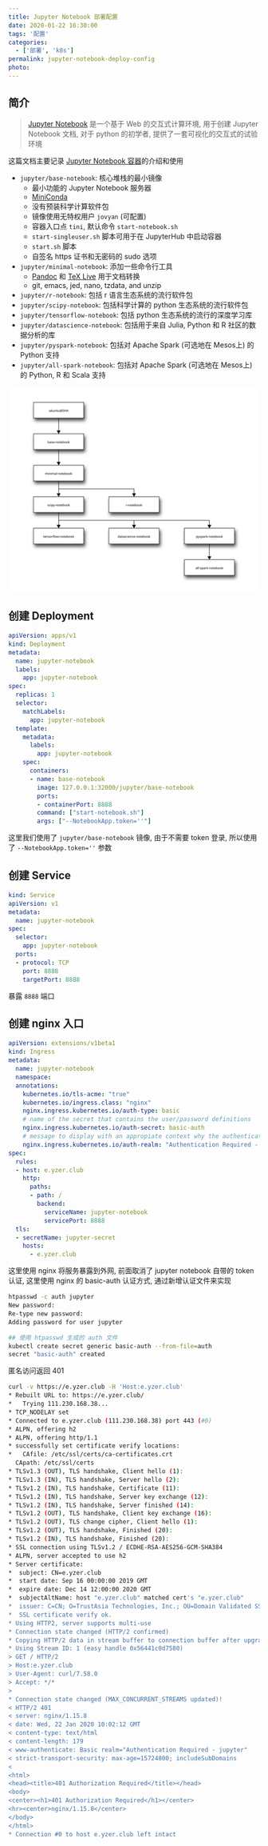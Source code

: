 ```yaml
---
title: Jupyter Notebook 部署配置
date: 2020-01-22 16:30:00
tags: '配置'
categories:
  - ['部署', 'k8s']
permalink: jupyter-notebook-deploy-config
photo:
---
```


## 简介

> [Jupyter Notebook](https://jupyter.org/install.html) 是一个基于 Web 的交互式计算环境, 用于创建 Jupyter Notebook 文档, 对于 python 的初学者, 提供了一套可视化的交互式的试验环境

这篇文档主要记录 [Jupyter Notebook 容器](https://jupyter-docker-stacks.readthedocs.io/en/latest/)的介绍和使用

- `jupyter/base-notebook`: 核心堆栈的最小镜像
  - 最小功能的 Jupyter Notebook 服务器
  - [MiniConda](https://conda.io/miniconda.html)
  - 没有预装科学计算软件包
  - 镜像使用无特权用户 `jovyan` (可配置)
  - 容器入口点 `tini`, 默认命令 `start-notebook.sh`
  - `start-singleuser.sh` 脚本可用于在 JupyterHub 中启动容器
  - `start.sh` 脚本
  - 自签名 https 证书和无密码的 sudo 选项
- `jupyter/minimal-notebook`: 添加一些命令行工具
  - [Pandoc](http://pandoc.org/) 和 [TeX Live](https://www.tug.org/texlive/) 用于文档转换
  - git, emacs, jed, nano, tzdata, and unzip
- `jupyter/r-notebook`: 包括 r 语言生态系统的流行软件包
- `jupyter/scipy-notebook`: 包括科学计算的 python 生态系统的流行软件包
- `jupyter/tensorflow-notebook`: 包括 python 生态系统的流行的深度学习库
- `jupyter/datascience-notebook`: 包括用于来自 Julia, Python 和 R 社区的数据分析的库
- `jupyter/pyspark-notebook`: 包括对 Apache Spark (可选地在 Mesos上) 的 Python 支持
- `jupyter/all-spark-notebook`: 包括对 Apache Spark (可选地在 Mesos上) 的 Python, R 和 Scala 支持

![镜像关系](./jupyter-notebook-deploy-config/inherit.svg)

<!-- more -->

## 创建 Deployment

```yml
apiVersion: apps/v1
kind: Deployment
metadata:
  name: jupyter-notebook
  labels:
    app: jupyter-notebook
spec:
  replicas: 1
  selector:
    matchLabels:
      app: jupyter-notebook
  template:
    metadata:
      labels:
        app: jupyter-notebook
    spec:
      containers:
      - name: base-notebook
        image: 127.0.0.1:32000/jupyter/base-notebook
        ports:
        - containerPort: 8888
        command: ["start-notebook.sh"]
        args: ["--NotebookApp.token=''"]
```

这里我们使用了 `jupyter/base-notebook` 镜像, 由于不需要 token 登录, 所以使用了 `--NotebookApp.token=''` 参数

## 创建 Service

```yml
kind: Service
apiVersion: v1
metadata:
  name: jupyter-notebook
spec:
  selector:
    app: jupyter-notebook
  ports:
  - protocol: TCP
    port: 8888
    targetPort: 8888
```

暴露 `8888` 端口

## 创建 nginx 入口

```yml
apiVersion: extensions/v1beta1
kind: Ingress
metadata:
  name: jupyter-notebook
  namespace:
  annotations:
    kubernetes.io/tls-acme: "true"
    kubernetes.io/ingress.class: "nginx"
    nginx.ingress.kubernetes.io/auth-type: basic
    # name of the secret that contains the user/password definitions
    nginx.ingress.kubernetes.io/auth-secret: basic-auth
    # message to display with an appropiate context why the authentication is required
    nginx.ingress.kubernetes.io/auth-realm: "Authentication Required - jupyter"
spec:
  rules:
  - host: e.yzer.club
    http:
      paths:
      - path: /
        backend:
          serviceName: jupyter-notebook
          servicePort: 8888
  tls:
  - secretName: jupyter-secret
    hosts:
      - e.yzer.club
```

这里使用 nginx 将服务暴露到外网, 前面取消了 jupyter notebook 自带的 token 认证, 这里使用 nginx 的 basic-auth 认证方式, 通过新增认证文件来实现

```sh
htpasswd -c auth jupyter
New password:
Re-type new password:
Adding password for user jupyter
```

```sh
## 使用 htpasswd 生成的 auth 文件
kubectl create secret generic basic-auth --from-file=auth
secret "basic-auth" created
```

匿名访问返回 401

```sh
curl -v https://e.yzer.club -H 'Host:e.yzer.club'
* Rebuilt URL to: https://e.yzer.club/
*   Trying 111.230.168.38...
* TCP_NODELAY set
* Connected to e.yzer.club (111.230.168.38) port 443 (#0)
* ALPN, offering h2
* ALPN, offering http/1.1
* successfully set certificate verify locations:
*   CAfile: /etc/ssl/certs/ca-certificates.crt
  CApath: /etc/ssl/certs
* TLSv1.3 (OUT), TLS handshake, Client hello (1):
* TLSv1.3 (IN), TLS handshake, Server hello (2):
* TLSv1.2 (IN), TLS handshake, Certificate (11):
* TLSv1.2 (IN), TLS handshake, Server key exchange (12):
* TLSv1.2 (IN), TLS handshake, Server finished (14):
* TLSv1.2 (OUT), TLS handshake, Client key exchange (16):
* TLSv1.2 (OUT), TLS change cipher, Client hello (1):
* TLSv1.2 (OUT), TLS handshake, Finished (20):
* TLSv1.2 (IN), TLS handshake, Finished (20):
* SSL connection using TLSv1.2 / ECDHE-RSA-AES256-GCM-SHA384
* ALPN, server accepted to use h2
* Server certificate:
*  subject: CN=e.yzer.club
*  start date: Sep 16 00:00:00 2019 GMT
*  expire date: Dec 14 12:00:00 2020 GMT
*  subjectAltName: host "e.yzer.club" matched cert's "e.yzer.club"
*  issuer: C=CN; O=TrustAsia Technologies, Inc.; OU=Domain Validated SSL; CN=TrustAsia TLS RSA CA
*  SSL certificate verify ok.
* Using HTTP2, server supports multi-use
* Connection state changed (HTTP/2 confirmed)
* Copying HTTP/2 data in stream buffer to connection buffer after upgrade: len=0
* Using Stream ID: 1 (easy handle 0x56441c0d7580)
> GET / HTTP/2
> Host:e.yzer.club
> User-Agent: curl/7.58.0
> Accept: */*
>
* Connection state changed (MAX_CONCURRENT_STREAMS updated)!
< HTTP/2 401
< server: nginx/1.15.8
< date: Wed, 22 Jan 2020 10:02:12 GMT
< content-type: text/html
< content-length: 179
< www-authenticate: Basic realm="Authentication Required - jupyter"
< strict-transport-security: max-age=15724800; includeSubDomains
<
<html>
<head><title>401 Authorization Required</title></head>
<body>
<center><h1>401 Authorization Required</h1></center>
<hr><center>nginx/1.15.8</center>
</body>
</html>
* Connection #0 to host e.yzer.club left intact
```
